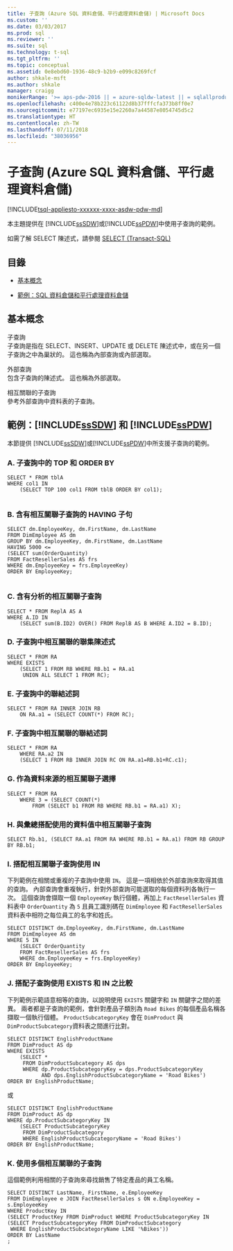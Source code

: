 ```yaml
---
title: 子查詢 (Azure SQL 資料倉儲、平行處理資料倉儲) | Microsoft Docs
ms.custom: ''
ms.date: 03/03/2017
ms.prod: sql
ms.reviewer: ''
ms.suite: sql
ms.technology: t-sql
ms.tgt_pltfrm: ''
ms.topic: conceptual
ms.assetid: 0e8ebd60-1936-48c9-b2b9-e099c8269fcf
author: shkale-msft
ms.author: shkale
manager: craigg
monikerRange: '>= aps-pdw-2016 || = azure-sqldw-latest || = sqlallproducts-allversions'
ms.openlocfilehash: c400e4e78b223c61122d8b37fffcfa373b8ff0e7
ms.sourcegitcommit: e77197ec6935e15e2260a7a44587e8054745d5c2
ms.translationtype: HT
ms.contentlocale: zh-TW
ms.lasthandoff: 07/11/2018
ms.locfileid: "38036956"
---
```

# <a name="subqueries-azure-sql-data-warehouse-parallel-data-warehouse"></a>子查詢 (Azure SQL 資料倉儲、平行處理資料倉儲)
[!INCLUDE[tsql-appliesto-xxxxxx-xxxx-asdw-pdw-md](../../includes/tsql-appliesto-xxxxxx-xxxx-asdw-pdw-md.md)]

  本主題提供在 [!INCLUDE[ssSDW](../../includes/sssdw-md.md)]或[!INCLUDE[ssPDW](../../includes/sspdw-md.md)]中使用子查詢的範例。  
  
 如需了解 SELECT 陳述式，請參閱 [SELECT &#40;Transact-SQL&#41;](../../t-sql/queries/select-transact-sql.md)  
  
## <a name="contents"></a>目錄  
  
-   [基本概念](#Basics)  
  
-   [範例：SQL 資料倉儲和平行處理資料倉儲](#Examples)  
  
##  <a name="Basics"></a> 基本概念  
 子查詢  
 子查詢是指在 SELECT、INSERT、UPDATE 或 DELETE 陳述式中，或在另一個子查詢之中為巢狀的。 這也稱為內部查詢或內部選取。  
  
 外部查詢  
 包含子查詢的陳述式。 這也稱為外部選取。  
  
 相互關聯的子查詢  
 參考外部查詢中資料表的子查詢。  
  
##  <a name="Examples"></a> 範例：[!INCLUDE[ssSDW](../../includes/sssdw-md.md)] 和 [!INCLUDE[ssPDW](../../includes/sspdw-md.md)]  
 本節提供 [!INCLUDE[ssSDW](../../includes/sssdw-md.md)]或[!INCLUDE[ssPDW](../../includes/sspdw-md.md)]中所支援子查詢的範例。  
  
### <a name="a-top-and-order-by-in-a-subquery"></a>A. 子查詢中的 TOP 和 ORDER BY  
  
```  
SELECT * FROM tblA  
WHERE col1 IN  
    (SELECT TOP 100 col1 FROM tblB ORDER BY col1);  
  
```  
  
### <a name="b-having-clause-with-a-correlated-subquery"></a>B. 含有相互關聯子查詢的 HAVING 子句  
  
```  
SELECT dm.EmployeeKey, dm.FirstName, dm.LastName   
FROM DimEmployee AS dm   
GROUP BY dm.EmployeeKey, dm.FirstName, dm.LastName  
HAVING 5000 <=   
(SELECT sum(OrderQuantity)  
FROM FactResellerSales AS frs  
WHERE dm.EmployeeKey = frs.EmployeeKey)  
ORDER BY EmployeeKey;  
  
```  
  
### <a name="c-correlated-subqueries-with-analytics"></a>C. 含有分析的相互關聯子查詢  
  
```  
SELECT * FROM ReplA AS A   
WHERE A.ID IN   
    (SELECT sum(B.ID2) OVER() FROM ReplB AS B WHERE A.ID2 = B.ID);  
```  
  
### <a name="d-correlated-union-statements-in-a-subquery"></a>D. 子查詢中相互關聯的聯集陳述式  
  
```  
SELECT * FROM RA   
WHERE EXISTS   
    (SELECT 1 FROM RB WHERE RB.b1 = RA.a1   
     UNION ALL SELECT 1 FROM RC);  
```  
  
### <a name="e-join-predicates-in-a-subquery"></a>E. 子查詢中的聯結述詞  
  
```  
SELECT * FROM RA INNER JOIN RB   
    ON RA.a1 = (SELECT COUNT(*) FROM RC);  
```  
  
### <a name="f-correlated-join-predicates-in-a-subquery"></a>F. 子查詢中相互關聯的聯結述詞  
  
```  
SELECT * FROM RA   
    WHERE RA.a2 IN   
    (SELECT 1 FROM RB INNER JOIN RC ON RA.a1=RB.b1+RC.c1);  
```  
  
### <a name="g-correlated-subselects-as-data-sources"></a>G. 作為資料來源的相互關聯子選擇  
  
```  
SELECT * FROM RA   
    WHERE 3 = (SELECT COUNT(*)   
        FROM (SELECT b1 FROM RB WHERE RB.b1 = RA.a1) X);  
```  
  
### <a name="h-correlated-subqueries-in-the-data-values--used-with-aggregates"></a>H. 與彙總搭配使用的資料值中相互關聯子查詢  
  
```  
SELECT Rb.b1, (SELECT RA.a1 FROM RA WHERE RB.b1 = RA.a1) FROM RB GROUP BY RB.b1;  
```  
  
### <a name="i-using-in-with-a-correlated-subquery"></a>I. 搭配相互關聯子查詢使用 IN  
 下列範例在相關或重複的子查詢中使用 `IN`。 這是一項相依於外部查詢來取得其值的查詢。 內部查詢會重複執行，針對外部查詢可能選取的每個資料列各執行一次。 這個查詢會擷取一個 `EmployeeKey` 執行個體，再加上 `FactResellerSales` 資料表中 `OrderQuantity` 為 `5` 且員工識別碼在 `DimEmployee` 和 `FactResellerSales` 資料表中相符之每位員工的名字和姓氏。  
  
```  
SELECT DISTINCT dm.EmployeeKey, dm.FirstName, dm.LastName   
FROM DimEmployee AS dm   
WHERE 5 IN   
    (SELECT OrderQuantity  
    FROM FactResellerSales AS frs  
    WHERE dm.EmployeeKey = frs.EmployeeKey)  
ORDER BY EmployeeKey;  
```  
  
### <a name="j-using-exists-versus-in-with-a-subquery"></a>J. 搭配子查詢使用 EXISTS 和 IN 之比較  
 下列範例示範語意相等的查詢，以說明使用 `EXISTS` 關鍵字和 `IN` 關鍵字之間的差異。 兩者都是子查詢的範例，會針對產品子類別為 `Road Bikes` 的每個產品名稱各擷取一個執行個體。 `ProductSubcategoryKey` 會在 `DimProduct` 與 `DimProductSubcategory`資料表之間進行比對。  
  
```  
SELECT DISTINCT EnglishProductName  
FROM DimProduct AS dp   
WHERE EXISTS  
    (SELECT *  
     FROM DimProductSubcategory AS dps   
     WHERE dp.ProductSubcategoryKey = dps.ProductSubcategoryKey  
           AND dps.EnglishProductSubcategoryName = 'Road Bikes')  
ORDER BY EnglishProductName;  
```  
  
 或  
  
```  
SELECT DISTINCT EnglishProductName  
FROM DimProduct AS dp   
WHERE dp.ProductSubcategoryKey IN  
    (SELECT ProductSubcategoryKey  
     FROM DimProductSubcategory   
     WHERE EnglishProductSubcategoryName = 'Road Bikes')  
ORDER BY EnglishProductName;  
```  
  
### <a name="k-using-multiple-correlated-subqueries"></a>K. 使用多個相互關聯的子查詢  
 這個範例利用相關的子查詢來尋找銷售了特定產品的員工名稱。  
  
```  
SELECT DISTINCT LastName, FirstName, e.EmployeeKey  
FROM DimEmployee e JOIN FactResellerSales s ON e.EmployeeKey = s.EmployeeKey  
WHERE ProductKey IN  
(SELECT ProductKey FROM DimProduct WHERE ProductSubcategoryKey IN  
(SELECT ProductSubcategoryKey FROM DimProductSubcategory   
 WHERE EnglishProductSubcategoryName LIKE '%Bikes'))  
ORDER BY LastName  
;  
  
```  
  
  
